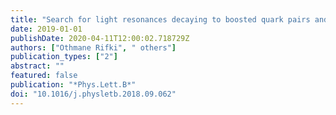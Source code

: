 ```yaml
---
title: "Search for light resonances decaying to boosted quark pairs and produced in association with a photon or a jet in proton-proton collisions at $sqrts=13$ TeV with the ATLAS detector"
date: 2019-01-01
publishDate: 2020-04-11T12:00:02.718729Z
authors: ["Othmane Rifki", " others"]
publication_types: ["2"]
abstract: ""
featured: false
publication: "*Phys.Lett.B*"
doi: "10.1016/j.physletb.2018.09.062"
---
```


